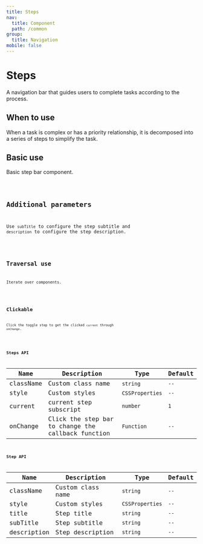 ```yaml
---
title: Steps
nav:
  title: Component
  path: /common
group:
  title: Navigation
mobile: false
---
```


# Steps

A navigation bar that guides users to complete tasks according to the process.

## When to use

When a task is complex or has a priority relationship, it is decomposed into a series of steps to simplify the task.

## Basic use

Basic step bar component.

<code src="./demos/index1.tsx"/>

## Additional parameters

Use `subTitle` to configure the step subtitle and `description` to configure the step description.

<code src="./demos/index2.tsx"/>

## Traversal use

Iterate over components.

<code src="./demos/index3.tsx" />

## Clickable

Click the toggle step to get the clicked `current` through `onChange`.

<code src="./demos/index4.tsx"/>

## Steps API

| Name      | Description                                        | Type            | Default |
| --------- | -------------------------------------------------- | --------------- | ------- |
| className | Custom class name                                  | `string`        | `--`    |
| style     | Custom styles                                      | `CSSProperties` | `--`    |
| current   | current step subscript                             | `number`        | `1`     |
| onChange  | Click the step bar to change the callback function | `Function`      | `--`    |

## Step API

| Name        | Description       | Type            | Default |
| ----------- | ----------------- | --------------- | ------- |
| className   | Custom class name | `string`        | `--`    |
| style       | Custom styles     | `CSSProperties` | `--`    |
| title       | Step title        | `string`        | `--`    |
| subTitle    | Step subtitle     | `string`        | `--`    |
| description | Step description  | `string`        | `--`    |
